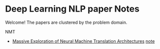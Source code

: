 # Deep Learning NLP paper Notes

Welcome! The papers are clustered by the problem domain.

NMT
* [Massive Exploration of Neural Machine Translation Architectures](https://arxiv.org/pdf/1703.03906.pdf) [note](https://github.com/iamsiva11/DLNLP-papernotes/blob/master/notes/Massive-exploration-NMT.md)




